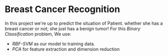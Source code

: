 # Breast Cancer Recognition
In this project we're up to predict the situation of Patient. whether she has a breast cancer or not; she just has a benign tumor!
For this *Binary Classification* problem, We use:
* *RBF-SVM* as our model to training data.
* *PCA* for feature extraction and dimension reduction 
